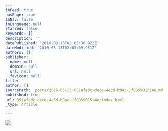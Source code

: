 ```yaml
---
inFeed: true
hasPage: true
inNav: false
inLanguage: null
starred: false
keywords: []
description: ''
datePublished: '2016-03-13T02:05:30.922Z'
dateModified: '2016-03-13T02:05:09.951Z'
authors: []
publisher:
  name: null
  domain: null
  url: null
  favicon: null
title: ''
author: []
sourcePath: _posts/2016-03-13-851afedc-dece-4e5d-b9ac-1f005901514e.md
published: true
url: 851afedc-dece-4e5d-b9ac-1f005901514e/index.html
_type: Article

---
```

![](https://the-grid-user-content.s3-us-west-2.amazonaws.com/9fdb7ac4-61c3-4706-bb59-5a649434c992.jpg)